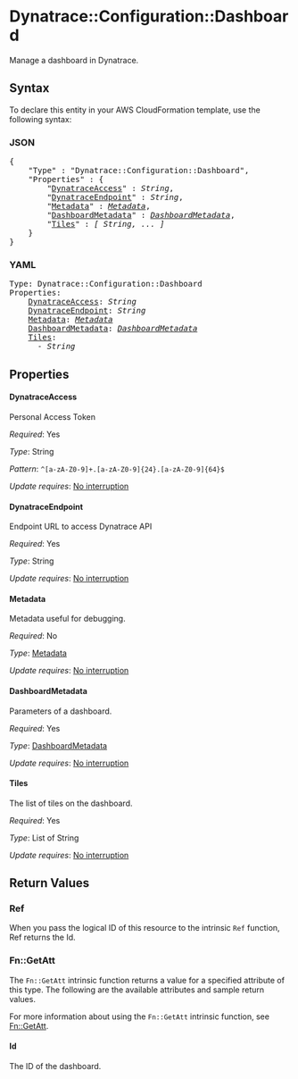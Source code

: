 # Dynatrace::Configuration::Dashboard

Manage a dashboard in Dynatrace.

## Syntax

To declare this entity in your AWS CloudFormation template, use the following syntax:

### JSON

<pre>
{
    "Type" : "Dynatrace::Configuration::Dashboard",
    "Properties" : {
        "<a href="#dynatraceaccess" title="DynatraceAccess">DynatraceAccess</a>" : <i>String</i>,
        "<a href="#dynatraceendpoint" title="DynatraceEndpoint">DynatraceEndpoint</a>" : <i>String</i>,
        "<a href="#metadata" title="Metadata">Metadata</a>" : <i><a href="metadata.md">Metadata</a></i>,
        "<a href="#dashboardmetadata" title="DashboardMetadata">DashboardMetadata</a>" : <i><a href="dashboardmetadata.md">DashboardMetadata</a></i>,
        "<a href="#tiles" title="Tiles">Tiles</a>" : <i>[ String, ... ]</i>
    }
}
</pre>

### YAML

<pre>
Type: Dynatrace::Configuration::Dashboard
Properties:
    <a href="#dynatraceaccess" title="DynatraceAccess">DynatraceAccess</a>: <i>String</i>
    <a href="#dynatraceendpoint" title="DynatraceEndpoint">DynatraceEndpoint</a>: <i>String</i>
    <a href="#metadata" title="Metadata">Metadata</a>: <i><a href="metadata.md">Metadata</a></i>
    <a href="#dashboardmetadata" title="DashboardMetadata">DashboardMetadata</a>: <i><a href="dashboardmetadata.md">DashboardMetadata</a></i>
    <a href="#tiles" title="Tiles">Tiles</a>: <i>
      - String</i>
</pre>

## Properties

#### DynatraceAccess

Personal Access Token

_Required_: Yes

_Type_: String

_Pattern_: <code>^[a-zA-Z0-9]+\.[a-zA-Z0-9]{24}\.[a-zA-Z0-9]{64}$</code>

_Update requires_: [No interruption](https://docs.aws.amazon.com/AWSCloudFormation/latest/UserGuide/using-cfn-updating-stacks-update-behaviors.html#update-no-interrupt)

#### DynatraceEndpoint

Endpoint URL to access Dynatrace API

_Required_: Yes

_Type_: String

_Update requires_: [No interruption](https://docs.aws.amazon.com/AWSCloudFormation/latest/UserGuide/using-cfn-updating-stacks-update-behaviors.html#update-no-interrupt)

#### Metadata

Metadata useful for debugging.

_Required_: No

_Type_: <a href="metadata.md">Metadata</a>

_Update requires_: [No interruption](https://docs.aws.amazon.com/AWSCloudFormation/latest/UserGuide/using-cfn-updating-stacks-update-behaviors.html#update-no-interrupt)

#### DashboardMetadata

Parameters of a dashboard.

_Required_: Yes

_Type_: <a href="dashboardmetadata.md">DashboardMetadata</a>

_Update requires_: [No interruption](https://docs.aws.amazon.com/AWSCloudFormation/latest/UserGuide/using-cfn-updating-stacks-update-behaviors.html#update-no-interrupt)

#### Tiles

The list of tiles on the dashboard.

_Required_: Yes

_Type_: List of String

_Update requires_: [No interruption](https://docs.aws.amazon.com/AWSCloudFormation/latest/UserGuide/using-cfn-updating-stacks-update-behaviors.html#update-no-interrupt)

## Return Values

### Ref

When you pass the logical ID of this resource to the intrinsic `Ref` function, Ref returns the Id.

### Fn::GetAtt

The `Fn::GetAtt` intrinsic function returns a value for a specified attribute of this type. The following are the available attributes and sample return values.

For more information about using the `Fn::GetAtt` intrinsic function, see [Fn::GetAtt](https://docs.aws.amazon.com/AWSCloudFormation/latest/UserGuide/intrinsic-function-reference-getatt.html).

#### Id

The ID of the dashboard.

